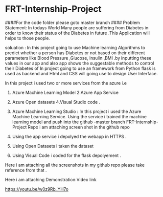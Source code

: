 # FRT-Internship-Project


####For the code folder please goto master branch ####
Problem Statement:
In todays World Many people are suffering from Diabetes in order to know their status of the Diabetes in future .This  Application will helps to  those people. 

soluation :
In this project going to use Machine learning Algorithms to predict whether a person has Diabetes or not based on their different parameters like Blood Pressure ,Glucose, Insulin ,BMI .by inputting these values in our app  and also app shows the suggestable methods to control their Diabetes of  In project going to use an framework from Python flask is used as backend and Html and CSS  will going  use to design User Interface. 

In this project i used two or more services from the azure i.e 
1. Azure Machine Learning Model 
2.Azure App Service
3. Azure Open datasets 
4.Visual Studio code .

1. Azure Machine Learning Studio :
In this project i used the Azure Machine Learning Service. Using the service i trained the machine learning model and push into the github -master branch FRT-Internship-Project Repo 
i am attaching screen shot in the github repo 

2. Using the app service i depolyed the webapp in HTTPS .

3. Using Open Datasets i taken the dataset 

4. Using Visual Code i coded for the flask depolyement .

Here i am attaching all the screenshots in my github repo please take reference from that . 


Here i am attaching Demonstration Video link 

https://youtu.be/w0z9Rb_YH7o

